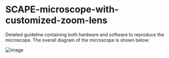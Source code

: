 # SCAPE-microscope-with-customized-zoom-lens
Detailed guideline containing both hardware and software to reproduce the microscope. The overall diagram of the microscope is shown below:

![image](https://github.com/JunqingJ/SCAPE-microscope-with-customized-zoom-lens/assets/78386273/cd6b4d51-95ac-4e9c-8654-e301d94f49fa)

